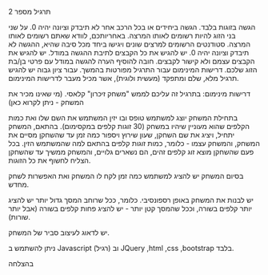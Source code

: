 תרגיל מספר 2

הגשה בזוגות בלבד. הגשה ביחידים או בכל הרכב אחר לא תיבדק וציונה יהיה 0.
על שני בני הזוג להיות רשומים לאותו המרצה. באחריותכם, לוודא שאתם רשומים לאותו המרצה.
סטודנטים הרשומים למרצים שונים ויגישו ביחד מכל סיבה שהיא, ההגשה לא תיבדק וציונה יהיה 0.
יש להגיש את כל הקבצים לתיבת ההגשה במודל. 
יש להגיש את הקבצים עצמם ולא קישור לקבצים.
חובה להוסיף הערה להגשה במודל עם פרטי בן/בת הזוג שלכם.
דרישות המינימום עבור התרגיל מפורטות בהמשך. עבור ציון גבוה יש להגיש תרגיל מלא, שלם ומתפקד (מעשית ולוגית), אשר מכיל מעבר לדרישות המינימום.


דרישות מינימום:
בתרגיל זה עליכם לממש "משחק זיכרון" קלאסי. (מי שאינו מכיר את המשחק - ניתן לקרוא כאן)

בתחילת המשחק יוצג למשתמש טופס ובו יזין המשתמש את השם שלו ואת כמות הקלפים שהוא מעוניין שיהיו במשחק (30 זוגות קלפים במקסימום). בהתאם, המשחק יתחיל, ויציג את שם השחקן, שעון שירוץ ויספור כמה זמן עד שהשחקן מסיים את המשחק, והמשחק עצמו - כלומר, כמות זוגות קלפים בהתאם למה שהמשתמש הזין.
בכל פעם שהשחקן מוצא זוג קלפים זהים, הם נשארים גלויים, והמשחק ממשיך עד שהשחקן הצליח לחשוף את כל הזוגות.

בסיום המשחק יש להציג למשתמש כמה זמן לקח לו המשחק ואת האפשרות לשחק מחדש.

יש לבנות את המשחק באופן רספונסיבי. כלומר, ככל שרוחב המסך גדול יותר יש להציג יותר קלפים בשורה, וככל שהמסך קטן יותר - יש להציג פחות קלפים בשורה (אבל יותר שורות).

יש לדאוג לעיצוב סביר של המשחק.

ניתן להשתמש ב Javascript (רגיל) וב JQuery ,html ,css ,bootstrap בלבד.

בהצלחה
